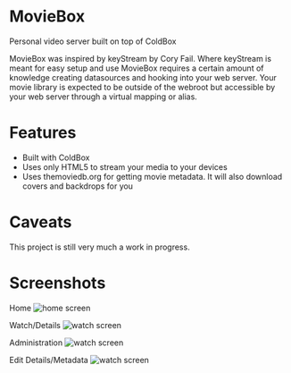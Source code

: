 MovieBox
========

Personal video server built on top of ColdBox

MovieBox was inspired by keyStream by Cory Fail. Where keyStream is meant for easy setup and use MovieBox requires a certain amount of knowledge creating 
datasources and hooking into your web server. Your movie library is expected to be outside of the webroot but accessible by your web server through a virtual 
mapping or alias.

Features
========

* Built with ColdBox
* Uses only HTML5 to stream your media to your devices
* Uses themoviedb.org for getting movie metadata. It will also download covers and backdrops for you

Caveats
========

This project is still very much a work in progress.

Screenshots
========

Home
![home screen](https://dl.dropboxusercontent.com/u/868773/github/moviebox.png "Home screen")

Watch/Details
![watch screen](https://dl.dropboxusercontent.com/u/868773/github/moviebox-watch.png "Watch screen")

Administration
![watch screen](https://dl.dropboxusercontent.com/u/868773/github/moviebox-movieadmin.png "Admin screen")

Edit Details/Metadata
![watch screen](https://dl.dropboxusercontent.com/u/868773/github/moviebox-movieedit.png "Edit screen")